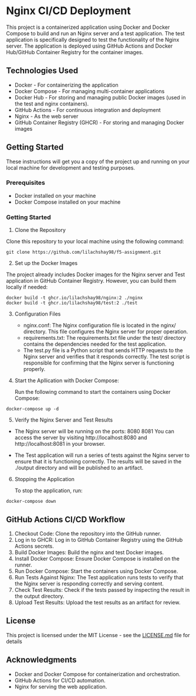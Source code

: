   # Nginx CI/CD Deployment

This project is a containerized application using Docker and Docker Compose to build and run an Nginx server and a test application. 
The test application is specifically designed to test the functionality of the Nginx server. The application is deployed using GitHub Actions and 
Docker Hub/GitHub Container Registry for the container images.

## Technologies Used

* Docker - For containerizing the application
* Docker Compose - For managing multi-container applications
* Docker Hub - For storing and managing public Docker images (used in the test and nginx containers).
* GitHub Actions - For continuous integration and deployment
* Nginx - As the web server
* GitHub Container Registry (GHCR) - For storing and managing Docker images

## Getting Started

These instructions will get you a copy of the project up and running on your local machine for development and testing purposes.

### Prerequisites

* Docker installed on your machine
* Docker Compose installed on your machine

### Getting Started

1. Clone the Repository
   
Clone this repository to your local machine using the following command:

  ```
  git clone https://github.com/lilachshay98/f5-assignment.git
  ```

2. Set up the Docker Images
   
The project already includes Docker images for the Nginx server and Test application in GitHub Container Registry. However, you can build them locally if needed:
  
  ```
  docker build -t ghcr.io/lilachshay98/nginx:2 ./nginx
  docker build -t ghcr.io/lilachshay98/test:2 ./test
  ```

3. Configuration Files

   * nginx.conf: The Nginx configuration file is located in the nginx/ directory. This file configures the Nginx server for proper operation.
   * requirements.txt: The requirements.txt file under the test/ directory contains the dependencies needed for the test application.
   * The test.py file is a Python script that sends HTTP requests to the Nginx server and verifies that it responds correctly. The test script is responsible for confirming that the Nginx server is functioning properly.


4. Start the Apllication with Docker Compose:

   Run the following command to start the containers using Docker Compose:

  ```
  docker-compose up -d
  ```


5. Verify the Nginx Server and Test Results

  * The Nginx server will be running on the ports:
    8080 
    8081 
    You can access the server by visiting http://localhost:8080 and http://localhost:8081 in your browser.

  * The Test application will run a series of tests against the Nginx server to ensure that it is functioning correctly. The results will be saved in the ./output directory and will be published to an artifact.


6. Stopping the Application

   To stop the application, run:
   
  ```
  docker-compose down
  ```


## GitHub Actions CI/CD Workflow

  1. Checkout Code: Clone the repository into the GitHub runner.
  2. Log in to GHCR: Log in to GitHub Container Registry using the GitHub Actions secrets.
  3. Build Docker Images: Build the nginx and test Docker images.
  4. Install Docker Compose: Ensure Docker Compose is installed on the runner.
  5. Run Docker Compose: Start the containers using Docker Compose.
  6. Run Tests Against Nginx: The Test application runs tests to verify that the Nginx server is responding correctly and serving content.
  7. Check Test Results: Check if the tests passed by inspecting the result in the output directory.
  8. Upload Test Results: Upload the test results as an artifact for review.


## License

This project is licensed under the MIT License - see the [LICENSE.md](LICENSE.md) file for details

## Acknowledgments

* Docker and Docker Compose for containerization and orchestration.
* GitHub Actions for CI/CD automation.
* Nginx for serving the web application.


